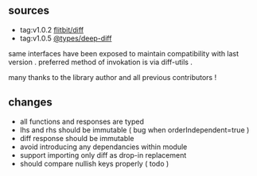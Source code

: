 
## sources

* tag:v1.0.2 [flitbit/diff](https://github.com/flitbit/diff/blob/master/index.js)
* tag:v1.0.5 [@types/deep-diff](https://github.com/DefinitelyTyped/DefinitelyTyped/blob/master/types/deep-diff/index.d.ts)

same interfaces have been exposed to maintain compatibility with last version .
preferred method of invokation is via diff-utils .

many thanks to the library author and all previous contributors !

## changes

* all functions and responses are typed
* lhs and rhs should be immutable ( bug when orderIndependent=true )
* diff response should be immutable
* avoid introducing any dependancies within module
* support importing only diff as drop-in replacement
* should compare nullish keys properly ( todo )
